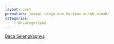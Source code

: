 ```yaml
---
layout: post
permalink: /mimpi-singa-dan-harimau-masuk-rumah/
categories:
    - Uncategorized
---
```


[Baca Selengkapnya](/08)